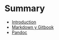 # Summary

* [Introduction](README.md)
* [Markdown y Gitbook](markdown_y_gitbook.md)
* [Pandoc](pandoc.md)